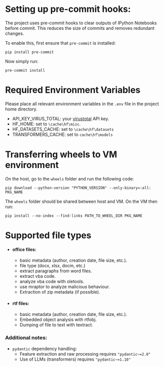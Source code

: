 
# Setting up pre-commit hooks:

The project uses pre-commit hooks to clear outputs of IPython Notebooks before commit.
This reduces the size of commits and removes redundant changes.

To enable this, first ensure that ``pre-commit`` is installed:
```
pip install pre-commit
```
Now simply run:

```
pre-commit install
```

# Required Environment Variables

Please place all relevant environment variables in the ``.env`` file in the project home directory.

- API_KEY_VIRUS_TOTAL: your [virustotal](https://www.virustotal.com/gui/home/upload) API key.
- HF_HOME: set to ``\cache\hf\misc``.
- HF_DATASETS_CACHE: set to ``\cache\hf\datasets``
- TRANSFORMERS_CACHE: set to ``cache\hf\models``

# Transferring wheels to VM environment

On the host, go to the ``wheels`` folder and run the following code:
```
pip download --python-version "PYTHON_VERSION" --only-binary=:all: PKG_NAME 
```
The ``wheels`` folder should be shared between host and VM.
On the VM then run:
```
pip install --no-index --find-links PATH_TO_WHEEL_DIR PKG_NAME
```


#  Supported file types


- #### office files:
  - basic metadata (author, creation date, file size, etc.).
  - file type (docx, xlsx, docm, etc.)
  - extract paragraphs from word files.
  - extract vba code.
  - analyze vba code with oletools.
  - use mraptor to analyze malicious behaviour.
  - Extraction of zip metadata (if possible).
- #### rtf files:
  - basic metadata (author, creation date, file size, etc.).
  - Embedded object analysis with rtfobj.
  - Dumping of file to text with textract.

### Additional notes:
- ``pydantic`` dependency handling:
  - Feature extraction and raw processing requires ``"pydantic~=2.0"``
  - Use of LLMs (transformers) requires ``"pydantic~=1.10"``